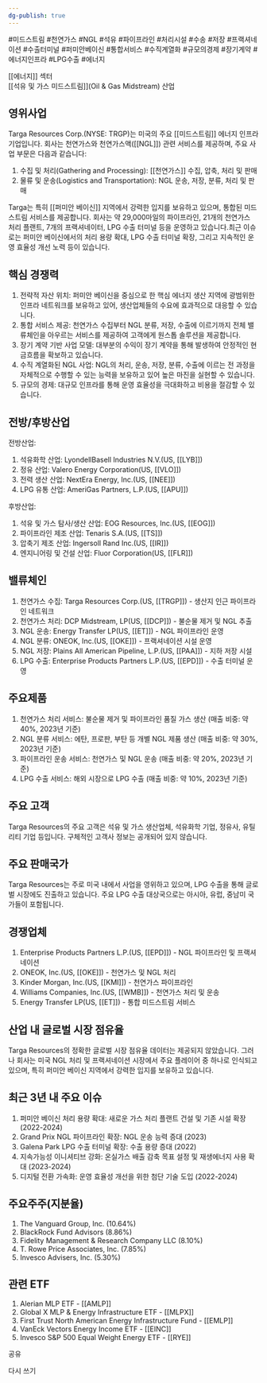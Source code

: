 ```yaml
---
dg-publish: true
---
```

#미드스트림 #천연가스 #NGL #석유 #파이프라인 #처리시설 #수송 #저장 #프랙셔네이션 #수출터미널 #퍼미안베이신 #통합서비스 #수직계열화 #규모의경제 #장기계약 #에너지인프라 #LPG수출 #에너지

[[에너지]] 섹터  
[[석유 및 가스 미드스트림]](Oil & Gas Midstream) 산업

## 영위사업

Targa Resources Corp.(NYSE: TRGP)는 미국의 주요 [[미드스트림]] 에너지 인프라 기업입니다. 회사는 천연가스와 천연가스액([[NGL]]) 관련 서비스를 제공하며, 주요 사업 부문은 다음과 같습니다:

1. 수집 및 처리(Gathering and Processing): [[천연가스]] 수집, 압축, 처리 및 판매
2. 물류 및 운송(Logistics and Transportation): NGL 운송, 저장, 분류, 처리 및 판매

Targa는 특히 [[퍼미안 베이신]] 지역에서 강력한 입지를 보유하고 있으며, 통합된 미드스트림 서비스를 제공합니다. 회사는 약 29,000마일의 파이프라인, 21개의 천연가스 처리 플랜트, 7개의 프랙셔네이터, LPG 수출 터미널 등을 운영하고 있습니다.최근 이슈로는 퍼미안 베이신에서의 처리 용량 확대, LPG 수출 터미널 확장, 그리고 지속적인 운영 효율성 개선 노력 등이 있습니다.

## 핵심 경쟁력

1. 전략적 자산 위치: 퍼미안 베이신을 중심으로 한 핵심 에너지 생산 지역에 광범위한 인프라 네트워크를 보유하고 있어, 생산업체들의 수요에 효과적으로 대응할 수 있습니다.
2. 통합 서비스 제공: 천연가스 수집부터 NGL 분류, 저장, 수출에 이르기까지 전체 밸류체인을 아우르는 서비스를 제공하여 고객에게 원스톱 솔루션을 제공합니다.
3. 장기 계약 기반 사업 모델: 대부분의 수익이 장기 계약을 통해 발생하여 안정적인 현금흐름을 확보하고 있습니다.
4. 수직 계열화된 NGL 사업: NGL의 처리, 운송, 저장, 분류, 수출에 이르는 전 과정을 자체적으로 수행할 수 있는 능력을 보유하고 있어 높은 마진을 실현할 수 있습니다.
5. 규모의 경제: 대규모 인프라를 통해 운영 효율성을 극대화하고 비용을 절감할 수 있습니다.

## 전방/후방산업

전방산업:

1. 석유화학 산업: LyondellBasell Industries N.V.(US, [[LYB]])
2. 정유 산업: Valero Energy Corporation(US, [[VLO]])
3. 전력 생산 산업: NextEra Energy, Inc.(US, [[NEE]])
4. LPG 유통 산업: AmeriGas Partners, L.P.(US, [[APU]])

후방산업:

1. 석유 및 가스 탐사/생산 산업: EOG Resources, Inc.(US, [[EOG]])
2. 파이프라인 제조 산업: Tenaris S.A.(US, [[TS]])
3. 압축기 제조 산업: Ingersoll Rand Inc.(US, [[IR]])
4. 엔지니어링 및 건설 산업: Fluor Corporation(US, [[FLR]])

## 밸류체인

1. 천연가스 수집: Targa Resources Corp.(US, [[TRGP]]) - 생산지 인근 파이프라인 네트워크
2. 천연가스 처리: DCP Midstream, LP(US, [[DCP]]) - 불순물 제거 및 NGL 추출
3. NGL 운송: Energy Transfer LP(US, [[ET]]) - NGL 파이프라인 운영
4. NGL 분류: ONEOK, Inc.(US, [[OKE]]) - 프랙셔네이션 시설 운영
5. NGL 저장: Plains All American Pipeline, L.P.(US, [[PAA]]) - 지하 저장 시설
6. LPG 수출: Enterprise Products Partners L.P.(US, [[EPD]]) - 수출 터미널 운영

## 주요제품

1. 천연가스 처리 서비스: 불순물 제거 및 파이프라인 품질 가스 생산 (매출 비중: 약 40%, 2023년 기준)
2. NGL 분류 서비스: 에탄, 프로판, 부탄 등 개별 NGL 제품 생산 (매출 비중: 약 30%, 2023년 기준)
3. 파이프라인 운송 서비스: 천연가스 및 NGL 운송 (매출 비중: 약 20%, 2023년 기준)
4. LPG 수출 서비스: 해외 시장으로 LPG 수출 (매출 비중: 약 10%, 2023년 기준)

## 주요 고객

Targa Resources의 주요 고객은 석유 및 가스 생산업체, 석유화학 기업, 정유사, 유틸리티 기업 등입니다. 구체적인 고객사 정보는 공개되어 있지 않습니다.

## 주요 판매국가

Targa Resources는 주로 미국 내에서 사업을 영위하고 있으며, LPG 수출을 통해 글로벌 시장에도 진출하고 있습니다. 주요 LPG 수출 대상국으로는 아시아, 유럽, 중남미 국가들이 포함됩니다.

## 경쟁업체

1. Enterprise Products Partners L.P.(US, [[EPD]]) - NGL 파이프라인 및 프랙셔네이션
2. ONEOK, Inc.(US, [[OKE]]) - 천연가스 및 NGL 처리
3. Kinder Morgan, Inc.(US, [[KMI]]) - 천연가스 파이프라인
4. Williams Companies, Inc.(US, [[WMB]]) - 천연가스 처리 및 운송
5. Energy Transfer LP(US, [[ET]]) - 통합 미드스트림 서비스

## 산업 내 글로벌 시장 점유율

Targa Resources의 정확한 글로벌 시장 점유율 데이터는 제공되지 않았습니다. 그러나 회사는 미국 NGL 처리 및 프랙셔네이션 시장에서 주요 플레이어 중 하나로 인식되고 있으며, 특히 퍼미안 베이신 지역에서 강력한 입지를 보유하고 있습니다.

## 최근 3년 내 주요 이슈

1. 퍼미안 베이신 처리 용량 확대: 새로운 가스 처리 플랜트 건설 및 기존 시설 확장 (2022-2024)
2. Grand Prix NGL 파이프라인 확장: NGL 운송 능력 증대 (2023)
3. Galena Park LPG 수출 터미널 확장: 수출 용량 증대 (2022)
4. 지속가능성 이니셔티브 강화: 온실가스 배출 감축 목표 설정 및 재생에너지 사용 확대 (2023-2024)
5. 디지털 전환 가속화: 운영 효율성 개선을 위한 첨단 기술 도입 (2022-2024)

## 주요주주(지분율)

1. The Vanguard Group, Inc. (10.64%)
2. BlackRock Fund Advisors (8.86%)
3. Fidelity Management & Research Company LLC (8.10%)
4. T. Rowe Price Associates, Inc. (7.85%)
5. Invesco Advisers, Inc. (5.30%)

## 관련 ETF

1. Alerian MLP ETF - [[AMLP]]
2. Global X MLP & Energy Infrastructure ETF - [[MLPX]]
3. First Trust North American Energy Infrastructure Fund - [[EMLP]]
4. VanEck Vectors Energy Income ETF - [[EINC]]
5. Invesco S&P 500 Equal Weight Energy ETF - [[RYE]]

공유

다시 쓰기